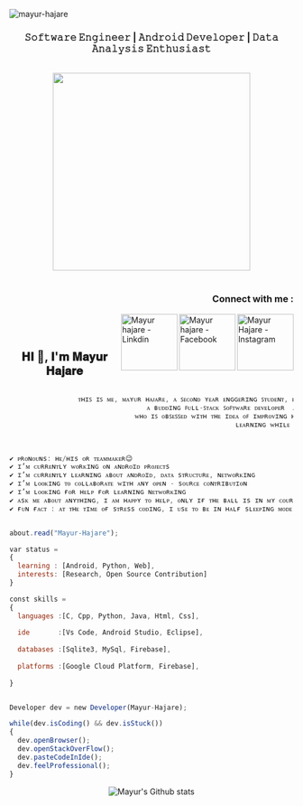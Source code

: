 <p align="left"> <img src="https://komarev.com/ghpvc/?username=mayur-hajare" alt="mayur-hajare" /> </p>

  <p>
  <h3 align="center">𝚂𝚘𝚏𝚝𝚠𝚊𝚛𝚎 𝙴𝚗𝚐𝚒𝚗𝚎𝚎𝚛 | 𝙰𝚗𝚍𝚛𝚘𝚒𝚍 𝙳𝚎𝚟𝚎𝚕𝚘𝚙𝚎𝚛 | 𝙳𝚊𝚝𝚊 𝙰𝚗𝚊𝚕𝚢𝚜𝚒𝚜 𝙴𝚗𝚝𝚑𝚞𝚜𝚒𝚊𝚜𝚝
</h3></p>
  <p align="center">
<br><img src="https://github.com/mayur-hajare/mayur-hajare/blob/89df1e85aaf14ad8840da3b4d27ce48deab46581/yoga_dev.gif" width="350px"><br><br>
</p>
<h3 align="right">Connect with me :</h3>
<a href="https://instagram.com/mayur_hajare28">
  <img align="right" alt="Mayur Hajare - Instagram" width="100px" src="https://img.shields.io/badge/instagram-%23E4405F.svg?&style=for-the-badge&logo=instagram&logoColor=white"/>
</a>
<a href="https://www.facebook.com/mayur.hajare.102">
  <img align="right" alt="Mayur hajare - Facebook" width="100px" src="https://img.shields.io/badge/linkedin-%230077B5.svg?&style=for-the-badge&logo=linkedin&logoColor=white"/>
</a>
<a href="https://www.linkedin.com/in/mayur-hajare-6583611b3/">
  <img align="right" alt="Mayur hajare - Linkdin" width="100px" src="https://img.shields.io/badge/gmail-%23D14836.svg?&style=for-the-badge&logo=gmail&logoColor=white"/>
</a>
<br/>
<br/>
<h2 align="center">𝐇𝐈 👋, 𝐈'𝐦 𝐌𝐚𝐲𝐮𝐫 𝐇𝐚𝐣𝐚𝐫𝐞 </h1>


```js

                 ᴛʜɪꜱ ɪꜱ ᴍᴇ, ᴍᴀʏᴜʀ ʜᴀᴊᴀʀᴇ, ᴀ ꜱᴇᴄᴏɴᴅ ʏᴇᴀʀ ᴇɴɢɢᴇʀɪɴɢ ꜱᴛᴜᴅᴇɴᴛ, ᴘᴜʀꜱᴜɪɴɢ ꜰʀᴏᴍ ꜱᴠᴋᴍ'ꜱ ɪɴꜱᴛɪᴛᴜᴛᴇ ᴏꜰ ᴛᴇᴄʜɴᴏʟᴏɢʏ,ᴅʜᴜʟᴇ 👨‍🎓.
                                  ᴀ ʙᴜᴅᴅɪɴɢ ꜰᴜʟʟ-ꜱᴛᴀᴄᴋ ꜱᴏꜰᴛᴡᴀʀᴇ ᴅᴇᴠᴇʟᴏᴘᴇʀ  ᴀɴᴅ ᴀ ᴄᴏᴍᴘᴇᴛɪᴛɪᴠᴇ ᴘʀᴏɢʀᴀᴍᴍɪɴɢ ᴇɴᴛʜᴜꜱɪᴀꜱᴛ,
                               ᴡʜᴏ ɪꜱ ᴏʙꜱᴇꜱꜱᴇᴅ ᴡɪᴛʜ ᴛʜᴇ ɪᴅᴇᴀ ᴏꜰ ɪᴍᴘʀᴏᴠɪɴɢ ʜɪᴍꜱᴇʟꜰ ᴀɴᴅ ᴡᴀɴᴛꜱ ᴀ ᴘʟᴀᴛꜰᴏʀᴍ ᴛᴏ ɢʀᴏᴡ ᴀɴᴅ ᴇxᴄᴇʟ.
                                                        ʟᴇᴀʀɴɪɴɢ ᴡʜɪʟᴇ ʜᴏᴘɪɴɢ & ʜᴜꜱᴛʟɪɴɢ!!!
                                          
                                          
                           
✔ ᴘʀᴏɴᴏᴜɴs: ʜᴇ/ʜɪs ᴏʀ ᴛᴇᴀᴍᴍᴀᴋᴇʀ😉 
✔ ɪ’ᴍ ᴄᴜʀʀᴇɴᴛʟʏ ᴡᴏʀᴋɪɴɢ ᴏɴ ᴀɴᴅʀᴏɪᴅ ᴘʀᴏᴊᴇᴄᴛs 
✔ ɪ’ᴍ ᴄᴜʀʀᴇɴᴛʟʏ ʟᴇᴀʀɴɪɴɢ ᴀʙᴏᴜᴛ ᴀɴᴅʀᴏɪᴅ, ᴅᴀᴛᴀ sᴛʀᴜᴄᴛᴜʀᴇ, ɴᴇᴛᴡᴏʀᴋɪɴɢ 
✔ ɪ’ᴍ ʟᴏᴏᴋɪɴɢ ᴛᴏ ᴄᴏʟʟᴀʙᴏʀᴀᴛᴇ ᴡɪᴛʜ ᴀɴʏ ᴏᴘᴇɴ - sᴏᴜʀᴄᴇ ᴄᴏɴᴛʀɪʙᴜᴛɪᴏɴ
✔ ɪ’ᴍ ʟᴏᴏᴋɪɴɢ ғᴏʀ ʜᴇʟᴘ ғᴏʀ ʟᴇᴀʀɴɪɴɢ ɴᴇᴛᴡᴏʀᴋɪɴɢ 
✔ ᴀsᴋ ᴍᴇ ᴀʙᴏᴜᴛ ᴀɴʏᴛʜɪɴɢ, ɪ ᴀᴍ ʜᴀᴘᴘʏ ᴛᴏ ʜᴇʟᴘ, ᴏɴʟʏ ɪғ ᴛʜᴇ ʙᴀʟʟ ɪs ɪɴ ᴍʏ ᴄᴏᴜʀᴛ!😉 
✔ ғᴜɴ ғᴀᴄᴛ : ᴀᴛ ᴛʜᴇ ᴛɪᴍᴇ ᴏғ sᴛʀᴇss ᴄᴏᴅɪɴɢ, ɪ ᴜsᴇ ᴛᴏ ʙᴇ ɪɴ ʜᴀʟғ sʟᴇᴇᴘɪɴɢ ᴍᴏᴅᴇ


about.read("Mayur-Hajare");

𝚟𝚊𝚛 𝚜𝚝𝚊𝚝𝚞𝚜 = 
{ 
  𝚕𝚎𝚊𝚛𝚗𝚒𝚗𝚐 : [𝙰𝚗𝚍𝚛𝚘𝚒𝚍, 𝙿𝚢𝚝𝚑𝚘𝚗, 𝚆𝚎𝚋],
  𝚒𝚗𝚝𝚎𝚛𝚎𝚜𝚝𝚜: [𝚁𝚎𝚜𝚎𝚊𝚛𝚌𝚑, 𝙾𝚙𝚎𝚗 𝚂𝚘𝚞𝚛𝚌𝚎 𝙲𝚘𝚗𝚝𝚛𝚒𝚋𝚞𝚝𝚒𝚘𝚗]
}

𝚌𝚘𝚗𝚜𝚝 𝚜𝚔𝚒𝚕𝚕𝚜 = 
{
  𝚕𝚊𝚗𝚐𝚞𝚊𝚐𝚎𝚜 :[𝙲, 𝙲𝚙𝚙, 𝙿𝚢𝚝𝚑𝚘𝚗, 𝙹𝚊𝚟𝚊, 𝙷𝚝𝚖𝚕, 𝙲𝚜𝚜],
  
  𝚒𝚍𝚎       :[𝚅𝚜 𝙲𝚘𝚍𝚎, 𝙰𝚗𝚍𝚛𝚘𝚒𝚍 𝚂𝚝𝚞𝚍𝚒𝚘, 𝙴𝚌𝚕𝚒𝚙𝚜𝚎],
      
  𝚍𝚊𝚝𝚊𝚋𝚊𝚜𝚎𝚜 :[𝚂𝚚𝚕𝚒𝚝𝚎𝟹, 𝙼𝚢𝚂𝚚𝚕, 𝙵𝚒𝚛𝚎𝚋𝚊𝚜𝚎],
  
  𝚙𝚕𝚊𝚝𝚏𝚘𝚛𝚖𝚜 :[𝙶𝚘𝚘𝚐𝚕𝚎 𝙲𝚕𝚘𝚞𝚍 𝙿𝚕𝚊𝚝𝚏𝚘𝚛𝚖, 𝙵𝚒𝚛𝚎𝚋𝚊𝚜𝚎],
  
}


𝙳𝚎𝚟𝚎𝚕𝚘𝚙𝚎𝚛 𝚍𝚎𝚟 = 𝚗𝚎𝚠 𝙳𝚎𝚟𝚎𝚕𝚘𝚙𝚎𝚛(𝙼𝚊𝚢𝚞𝚛-𝙷𝚊𝚓𝚊𝚛𝚎);

𝚠𝚑𝚒𝚕𝚎(𝚍𝚎𝚟.𝚒𝚜𝙲𝚘𝚍𝚒𝚗𝚐() && 𝚍𝚎𝚟.𝚒𝚜𝚂𝚝𝚞𝚌𝚔())  
{
  𝚍𝚎𝚟.𝚘𝚙𝚎𝚗𝙱𝚛𝚘𝚠𝚜𝚎𝚛();
  𝚍𝚎𝚟.𝚘𝚙𝚎𝚗𝚂𝚝𝚊𝚌𝚔𝙾𝚟𝚎𝚛𝙵𝚕𝚘𝚠();
  𝚍𝚎𝚟.𝚙𝚊𝚜𝚝𝚎𝙲𝚘𝚍𝚎𝙸𝚗𝙸𝚍𝚎();
  𝚍𝚎𝚟.𝚏𝚎𝚎𝚕𝙿𝚛𝚘𝚏𝚎𝚜𝚜𝚒𝚘𝚗𝚊𝚕();
}

```
</center>
  <p align="center">
   <img src="https://github-readme-stats.vercel.app/api?username=mayur-hajare&show_icons=true&border=true&count_private=true" alt="Mayur's Github stats" align="center">
</p>
<br>


